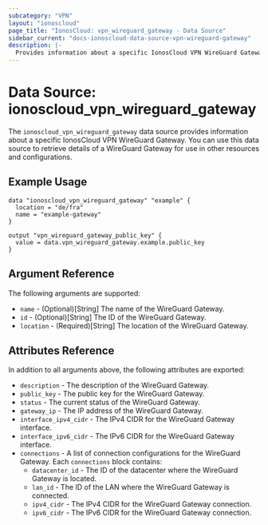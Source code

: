 ```yaml
---
subcategory: "VPN"
layout: "ionoscloud"
page_title: "IonosCloud: vpn_wireguard_gateway - Data Source"
sidebar_current: "docs-ionoscloud-data-source-vpn-wireguard-gateway"
description: |-
  Provides information about a specific IonosCloud VPN WireGuard Gateway.
---
```


# Data Source: ionoscloud_vpn_wireguard_gateway

The `ionoscloud_vpn_wireguard_gateway` data source provides information about a specific IonosCloud VPN WireGuard Gateway. You can use this data source to retrieve details of a WireGuard Gateway for use in other resources and configurations.

## Example Usage

```hcl
data "ionoscloud_vpn_wireguard_gateway" "example" {
  location = "de/fra"
  name = "example-gateway"
}

output "vpn_wireguard_gateway_public_key" {
  value = data.vpn_wireguard_gateway.example.public_key
}
```

## Argument Reference

The following arguments are supported:

- `name` - (Optional)[String] The name of the WireGuard Gateway.
- `id` - (Optional)[String] The ID of the WireGuard Gateway.
- `location` - (Required)[String] The location of the WireGuard Gateway.

## Attributes Reference

In addition to all arguments above, the following attributes are exported:

- `description` - The description of the WireGuard Gateway.
- `public_key` - The public key for the WireGuard Gateway.
- `status` - The current status of the WireGuard Gateway.
- `gateway_ip` - The IP address of the WireGuard Gateway.
- `interface_ipv4_cidr` - The IPv4 CIDR for the WireGuard Gateway interface.
- `interface_ipv6_cidr` - The IPv6 CIDR for the WireGuard Gateway interface.
- `connections` - A list of connection configurations for the WireGuard Gateway. Each `connections` block contains:
    - `datacenter_id` - The ID of the datacenter where the WireGuard Gateway is located.
    - `lan_id` - The ID of the LAN where the WireGuard Gateway is connected.
    - `ipv4_cidr` - The IPv4 CIDR for the WireGuard Gateway connection.
    - `ipv6_cidr` - The IPv6 CIDR for the WireGuard Gateway connection.
